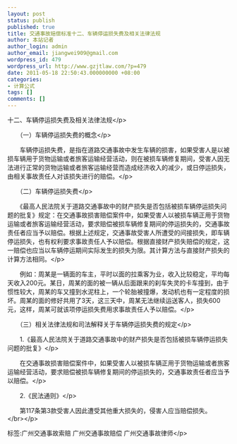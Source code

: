 ```yaml
---
layout: post
status: publish
published: true
title: 交通事故赔偿标准十二、车辆停运损失费及相关法律法规
author: 本站记者
author_login: admin
author_email: jiangwei909@gmail.com
wordpress_id: 479
wordpress_url: http://www.gzjtlaw.com/?p=479
date: 2011-05-18 22:50:43.000000000 +08:00
categories:
- 计算公式
tags: []
comments: []
---
```

<p>十二、车辆停运损失费及相关法律法规<&#47;p><p>　　（一）车辆停运损失费的概念<&#47;p><p>　　车辆停运损失费，是指在道路交通事故中发生车辆的损害，如果受害人是以被损车辆用于货物运输或者旅客运输经营活动，则在被损车辆修复期间，受害人因无法进行正常的货物运输或者旅客运输经营而造成经济收入的减少，或日停运损失，由相关事故责任人对该损失进行的赔偿。<&#47;p><p>　　（二）车辆停运损失费<&#47;p><p>　　《最高人民法院关于道路交通事故中的财产损失是否包括被损车辆停运损失问题的批复》规定：在交通事故损害赔偿案件中，如果受害人以被损车辆正用于货物运输或者旅客运输经营活动，要求赔偿被损车辆修复期间的停运损失的，交通事故责任者应当予以赔偿。根据上述规定，交通事故受害人所遭受的间接损失，即车辆停运损失，也有权利要求事故责任人予以赔偿。根据直接财产损失赔偿的规定，这一赔偿也应当以车辆停运期间实际发生的损失为限。其计算方法与直接财产损失的计算方法相同。<&#47;p><p>　　例如：周某是一辆面的车主，平时以面的拉乘客为业，收入比较稳定，平均每天收入200元。某日，周某的面的被一辆从后面跟来的刹车失灵的卡车撞到，由于惯性较大，周某的车又撞到水泥柱上，一个轮胎被撞爆，发动机也有一定程度的损坏。周某的面的修好共用了3天，这三天中，周某无法继续运送客人，损失600元，这样，周某可就该项停运损失费用求事故责任人予以赔偿。<&#47;p><p>　　（三）相关法律法规和司法解释关于车辆停运损失费的规定<&#47;p><p>　　1.《最高人民法院关于道路交通事故中的财产损失是否包括被损车辆停运损失问题的批复》<&#47;p><p>　　在交通事故损害赔偿案件中，如果受害人以被损车辆正用于货物运输或者旅客运输经营活动，要求赔偿被损车辆修复期间的停运损失的，交通事故责任者应当予以赔偿。<&#47;p><p>　　2.《民法通则》<&#47;p><p>　　第117条第3款受害人因此遭受其他重大损失的，侵害人应当赔偿损失。<br><&#47;br><&#47;p><br&#47;><p>标签:广州交通事故索赔 广州交通事故赔偿 广州交通事故律师<&#47;p>

